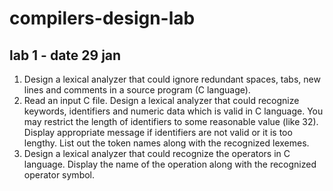# compilers-design-lab


## lab 1 - date 29 jan
1.	Design a lexical analyzer that could ignore redundant spaces, tabs, new lines and comments in a source program (C language).
2.	Read an input C file. Design a lexical analyzer that could recognize keywords, identifiers and numeric data which is valid in C language. You may restrict the length of identifiers to some reasonable value (like 32). Display appropriate message if identifiers are not valid or it is too lengthy. List out the token names along with the recognized lexemes. 
3.	Design a lexical analyzer that could recognize the operators in C language. Display the name of the operation along with the recognized operator symbol.

